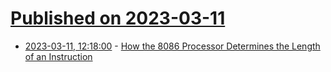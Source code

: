 # [Published on 2023-03-11](index.md)

* [2023-03-11, 12:18:00](https://soylentnews.org/article.pl?sid=23/03/09/1532251&from=rss) - [How the 8086 Processor Determines the Length of an Instruction](https://soylentnews.org/article.pl?sid=23/03/09/1532251&from=rss)
